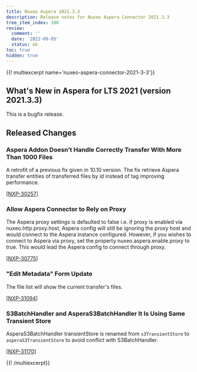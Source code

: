 ```yaml
---
title: Nuxeo Aspera 2021.3.3
description: Release notes for Nuxeo Aspera Connector 2021.3.3
tree_item_index: 100
review:
  comment: ''
  date: '2022-09-05'
  status: ok
toc: true
hidden: true
---
```


{{! multiexcerpt name='nuxeo-aspera-connector-2021-3-3'}}
## What's New in Aspera for LTS 2021 (version 2021.3.3)

This is a bugfix release.

## Released Changes

### Aspera Addon Doesn’t Handle Correctly Transfer With More Than 1000 Files

A retrofit of a previous fix given in 10.10 version.
The fix retrieve Aspera transfer entities of transferred files by id instead of tag improving performance.

[[NXP-30257](https://jira.nuxeo.com/browse/NXP-30257)]

### Allow Aspera Connector to Rely on Proxy

The Aspera proxy settings is defaulted to false i.e. if proxy is enabled via nuxeo.http.proxy.host,  Aspera config will still be ignoring the proxy host and would connect to the Aspera instance configured.
However, if you wishes to connect to Aspera via proxy, set the property nuxeo.aspera.enable.proxy to true. This would lead the Aspera config to connect through proxy.

[[NXP-30775](https://jira.nuxeo.com/browse/NXP-30775)]

### "Edit Metadata" Form Update

The file list will show the current transfer's files.

[[NXP-31094](https://jira.nuxeo.com/browse/NXP-31094)]

### S3BatchHandler and AsperaS3BatchHandler It Is Using Same Transient Store

AsperaS3BatchHandler transientStore is renamed from `s3TransientStore` to `asperaS3TransientStore` to avoid conflict with S3BatchHandler.

[[NXP-31170](https://jira.nuxeo.com/browse/NXP-31170)]

{{! /multiexcerpt}}
